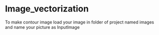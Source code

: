 # Image_vectorization

To make contour image load your image in folder of project named images and name your picture as InputImage
